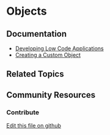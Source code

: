 # Objects

## Documentation

* [Developing Low Code Applications](https://learn.liferay.com/dxp/7.x/en/developing-applications/developing_low_code_applications.html)
* [Creating a Custom Object](https://learn.liferay.com/dxp/7.x/en/developing-applications/developing-low-code-applications/creating-a-standard-application.html#creating-a-custom-object)

## Related Topics

## Community Resources

### Contribute

[Edit this file on github](https://github.com/olafk/controlpanel-documentation-docs/blob/master/md/73en/com_liferay_app_builder_web_internal_portlet_ObjectsPortlet.md)

